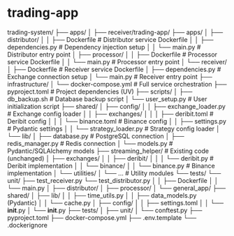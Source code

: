 # trading-app

trading-system/
├── apps/
│   ├── receiver/trading-app/
├── apps/
│   ├── distributor/
│   │   ├── Dockerfile            # Distributor service Dockerfile
│   │   ├── dependencies.py       # Dependency injection setup
│   │   └── main.py               # Distributor entry point
│   ├── processor/
│   │   ├── Dockerfile            # Processor service Dockerfile
│   │   └── main.py               # Processor entry point
│   └── receiver/
│       ├── Dockerfile            # Receiver service Dockerfile
│       ├── dependencies.py       # Exchange connection setup
│       └── main.py               # Receiver entry point
├── infrastructure/
│   └── docker-compose.yml        # Full service orchestration
├── pyproject.toml                # Project dependencies (UV)
├── scripts/
│   ├── db_backup.sh              # Database backup script
│   └── user_setup.py             # User initialization script
├── shared/
│   ├── config/
│   │   ├── exchange_loader.py    # Exchange config loader
│   │   ├── exchanges/
│   │   │   ├── deribit.toml      # Deribit config
│   │   │   └── binance.toml      # Binance config
│   │   ├── settings.py           # Pydantic settings
│   │   └── strategy_loader.py    # Strategy config loader
│   └── lib/
│       ├── database.py           # PostgreSQL connection
│       ├── redis_manager.py      # Redis connection
│       └── models.py             # Pydantic/SQLAlchemy models
├── streaming_helper/             # Existing code (unchanged)
│   ├── exchanges/
│   │   ├── deribit/
│   │   │   └── deribit.py        # Deribit implementation
│   │   └── binance/
│   │       └── binance.py        # Binance implementation
│   └── utilities/
│       └── ...                   # Utility modules
└── tests/
    └── unit/
        ├── test_receiver.py
        └── test_distributor.py
│   │   ├── Dockerfile
│   │   └── main.py
│   ├── distributor/
│   ├── processor/
│   └── general_app/
├── shared/
│   ├── lib/
│   │   ├── time_utils.py
│   │   ├── data_models.py (Pydantic)
│   │   └── cache.py
│   ├── config/
│   │   ├── settings.toml
│   │   └── __init__.py
│   └── __init__.py
├── tests/
│   ├── unit/
│   └── conftest.py
├── pyproject.toml
├── docker-compose.yml
├── .env.template
└── .dockerignore